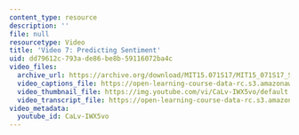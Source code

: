 ```yaml
---
content_type: resource
description: ''
file: null
resourcetype: Video
title: 'Video 7: Predicting Sentiment'
uid: dd79612c-793a-de86-be8b-59116072ba4c
video_files:
  archive_url: https://archive.org/download/MIT15.071S17/MIT15_071S17_Session_5.2.12_300k.mp4
  video_captions_file: https://open-learning-course-data-rc.s3.amazonaws.com/15-071-the-analytics-edge-spring-2017/82cbaedc09a55a7192acc8182a5b006c_CaLv-IWX5vo.vtt
  video_thumbnail_file: https://img.youtube.com/vi/CaLv-IWX5vo/default.jpg
  video_transcript_file: https://open-learning-course-data-rc.s3.amazonaws.com/15-071-the-analytics-edge-spring-2017/520e51606d7438adc3fc0d78e8211543_CaLv-IWX5vo.pdf
video_metadata:
  youtube_id: CaLv-IWX5vo
---
```

